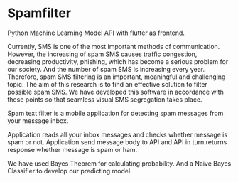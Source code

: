 # Spamfilter
Python Machine Learning Model API with flutter as frontend. 

Currently, SMS is one of the most important methods of communication.
However, the increasing of spam SMS causes traffic congestion, decreasing
productivity, phishing, which has become a serious problem for our society. And
the number of spam SMS is increasing every year. Therefore, spam SMS filtering
is an important, meaningful and challenging topic. The aim of this research is to
find an effective solution to filter possible spam SMS. We have developed this
software in accordance with these points so that seamless visual SMS segregation
takes place.

Spam text filter is a mobile application for detecting spam messages from your
message inbox.

Application reads all your inbox messages and checks whether message is spam
or not. Application send message body to API and API in turn returns response
whether message is spam or ham.

We have used Bayes Theorem for calculating probability. And a Naive Bayes
Classifier to develop our predicting model.
